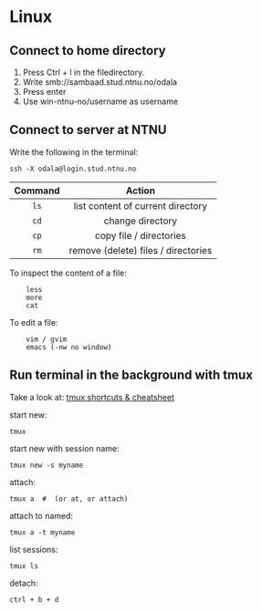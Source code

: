 # Linux

## Connect to home directory
1. Press Ctrl + l in the filedirectory.
2. Write smb://sambaad.stud.ntnu.no/odala
3. Press enter
4. Use win-ntnu-no/username as username

## Connect to server at NTNU
Write the following in the terminal:

    ssh -X odala@login.stud.ntnu.no

| Command   | Action           |
| :-------: |:----------------:|
| `ls`      | list content of current directory |
| `cd`      | change directory      |  
| `cp`      | copy file / directories      |
| `rm`      | remove (delete) files / directories |

To inspect the content of a file:

        less
        more
        cat

To edit a file:

        vim / gvim
        emacs (-nw no window)



## Run terminal in the background with tmux
Take a look at: [tmux shortcuts & cheatsheet](https://gist.github.com/MohamedAlaa/2961058 "tmux")

start new:
  
    tmux

start new with session name:

    tmux new -s myname

attach:

    tmux a  #  (or at, or attach)

attach to named:

    tmux a -t myname

list sessions:

    tmux ls

detach:

    ctrl + b + d
